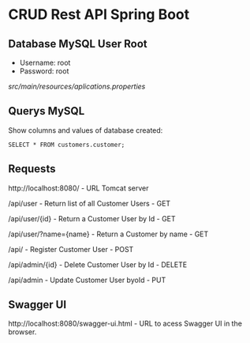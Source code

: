 # CRUD Rest API Spring Boot

## Database MySQL User Root
- Username: root
- Password: root

*src/main/resources/aplications.properties*

## Querys MySQL

Show columns and values of database created:

`SELECT * FROM customers.customer;`

## Requests

http://localhost:8080/ - URL Tomcat server

/api/user - Return list of all Customer Users - GET 

/api/user/{id} - Return a Customer User by Id - GET

/api/user/?name={name} - Return a Customer by name - GET

/api/ - Register Customer User - POST

/api/admin/{id} - Delete Customer User by Id - DELETE

/api/admin - Update Customer User byoId - PUT

## Swagger UI

http://localhost:8080/swagger-ui.html - URL to acess Swagger UI in the browser.

